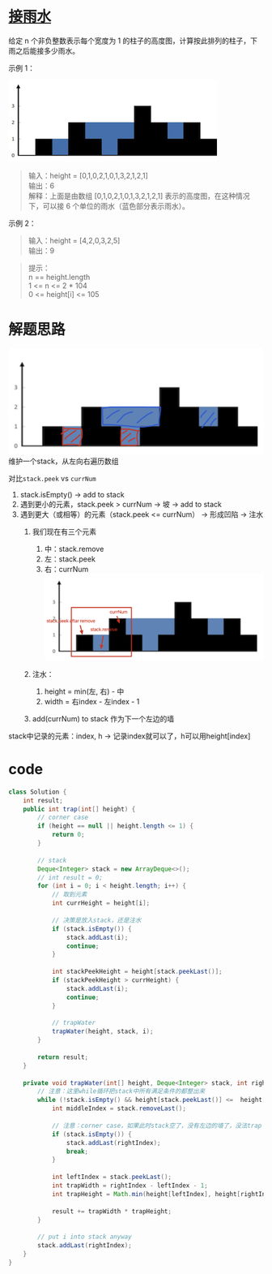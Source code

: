 # [接雨水](https://leetcode.cn/problems/trapping-rain-water/description/?envType=company&envId=bytedance&favoriteSlug=bytedance-thirty-days)

给定 n 个非负整数表示每个宽度为 1 的柱子的高度图，计算按此排列的柱子，下雨之后能接多少雨水。

示例 1：

![42.示例1](pic/image.png)

> 输入：height = [0,1,0,2,1,0,1,3,2,1,2,1]<br>
>输出：6<br>
>解释：上面是由数组 [0,1,0,2,1,0,1,3,2,1,2,1] 表示的高度图，在这种情况下，可以接 6 个单位的雨水（蓝色部分表示雨水）。 

示例 2：

>输入：height = [4,2,0,3,2,5]<br>
输出：9
 

>提示：<br>
n == height.length<br>
1 <= n <= 2 * 104<br>
0 <= height[i] <= 105


# 解题思路
![42.解题思路](image.png)
维护一个stack，从左向右遍历数组<br>

对比`stack.peek` vs `currNum`
1. stack.isEmpty() -> add to stack
2. 遇到更小的元素，stack.peek > currNum -> 坡 -> add to stack
3. 遇到更大（或相等）的元素（stack.peek <= currNum） -> 形成凹陷 -> 注水
   1. 我们现在有三个元素
      1. 中：stack.remove
      2. 左：stack.peek
      3. 右：currNum
        ![alt text](image-1.png)

    2. 注水：
       1. height = min(左, 右) - 中
       2. width = 右index - 左index - 1 
    3. add(currNum) to stack 作为下一个左边的墙

stack中记录的元素：index, h -> 记录index就可以了，h可以用height[index]

# code
```java
class Solution {
    int result;
    public int trap(int[] height) {
        // corner case
        if (height == null || height.length <= 1) {
            return 0;
        }

        // stack
        Deque<Integer> stack = new ArrayDeque<>();
        // int result = 0;
        for (int i = 0; i < height.length; i++) {
            // 取到元素
            int currHeight = height[i];

            // 决策是放入stack，还是注水
            if (stack.isEmpty()) {
                stack.addLast(i);
                continue;
            }

            int stackPeekHeight = height[stack.peekLast()];
            if (stackPeekHeight > currHeight) {
                stack.addLast(i);
                continue;
            }

            // trapWater
            trapWater(height, stack, i);
        }

        return result;
    }

    private void trapWater(int[] height, Deque<Integer> stack, int rightIndex) {
        // 注意：这里while循环把stack中所有满足条件的都整出来
        while (!stack.isEmpty() && height[stack.peekLast()] <=  height[rightIndex]) {
            int middleIndex = stack.removeLast();

            // 注意：corner case，如果此时stack空了，没有左边的墙了，没法trap
            if (stack.isEmpty()) {
                stack.addLast(rightIndex);
                break;
            }

            int leftIndex = stack.peekLast();
            int trapWidth = rightIndex - leftIndex - 1;
            int trapHeight = Math.min(height[leftIndex], height[rightIndex]) - height[middleIndex];

            result += trapWidth * trapHeight;
        }

        // put i into stack anyway
        stack.addLast(rightIndex);
    }
}
```
